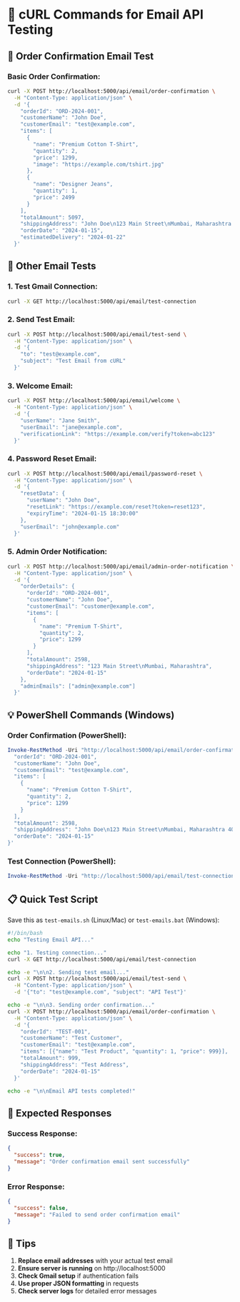 # 🚀 cURL Commands for Email API Testing

## 📧 Order Confirmation Email Test

### **Basic Order Confirmation:**
```bash
curl -X POST http://localhost:5000/api/email/order-confirmation \
  -H "Content-Type: application/json" \
  -d '{
    "orderId": "ORD-2024-001",
    "customerName": "John Doe",
    "customerEmail": "test@example.com",
    "items": [
      {
        "name": "Premium Cotton T-Shirt",
        "quantity": 2,
        "price": 1299,
        "image": "https://example.com/tshirt.jpg"
      },
      {
        "name": "Designer Jeans",
        "quantity": 1,
        "price": 2499
      }
    ],
    "totalAmount": 5097,
    "shippingAddress": "John Doe\n123 Main Street\nMumbai, Maharashtra 400001\nIndia",
    "orderDate": "2024-01-15",
    "estimatedDelivery": "2024-01-22"
  }'
```

## 🧪 Other Email Tests

### **1. Test Gmail Connection:**
```bash
curl -X GET http://localhost:5000/api/email/test-connection
```

### **2. Send Test Email:**
```bash
curl -X POST http://localhost:5000/api/email/test-send \
  -H "Content-Type: application/json" \
  -d '{
    "to": "test@example.com",
    "subject": "Test Email from cURL"
  }'
```

### **3. Welcome Email:**
```bash
curl -X POST http://localhost:5000/api/email/welcome \
  -H "Content-Type: application/json" \
  -d '{
    "userName": "Jane Smith",
    "userEmail": "jane@example.com",
    "verificationLink": "https://example.com/verify?token=abc123"
  }'
```

### **4. Password Reset Email:**
```bash
curl -X POST http://localhost:5000/api/email/password-reset \
  -H "Content-Type: application/json" \
  -d '{
    "resetData": {
      "userName": "John Doe",
      "resetLink": "https://example.com/reset?token=reset123",
      "expiryTime": "2024-01-15 18:30:00"
    },
    "userEmail": "john@example.com"
  }'
```

### **5. Admin Order Notification:**
```bash
curl -X POST http://localhost:5000/api/email/admin-order-notification \
  -H "Content-Type: application/json" \
  -d '{
    "orderDetails": {
      "orderId": "ORD-2024-001",
      "customerName": "John Doe",
      "customerEmail": "customer@example.com",
      "items": [
        {
          "name": "Premium T-Shirt",
          "quantity": 2,
          "price": 1299
        }
      ],
      "totalAmount": 2598,
      "shippingAddress": "123 Main Street\nMumbai, Maharashtra",
      "orderDate": "2024-01-15"
    },
    "adminEmails": ["admin@example.com"]
  }'
```

## 💡 PowerShell Commands (Windows)

### **Order Confirmation (PowerShell):**
```powershell
Invoke-RestMethod -Uri "http://localhost:5000/api/email/order-confirmation" -Method POST -ContentType "application/json" -Body '{
  "orderId": "ORD-2024-001",
  "customerName": "John Doe",
  "customerEmail": "test@example.com",
  "items": [
    {
      "name": "Premium Cotton T-Shirt",
      "quantity": 2,
      "price": 1299
    }
  ],
  "totalAmount": 2598,
  "shippingAddress": "John Doe\n123 Main Street\nMumbai, Maharashtra 400001",
  "orderDate": "2024-01-15"
}'
```

### **Test Connection (PowerShell):**
```powershell
Invoke-RestMethod -Uri "http://localhost:5000/api/email/test-connection" -Method GET
```

## 📋 Quick Test Script

Save this as `test-emails.sh` (Linux/Mac) or `test-emails.bat` (Windows):

```bash
#!/bin/bash
echo "Testing Email API..."

echo "1. Testing connection..."
curl -X GET http://localhost:5000/api/email/test-connection

echo -e "\n\n2. Sending test email..."
curl -X POST http://localhost:5000/api/email/test-send \
  -H "Content-Type: application/json" \
  -d '{"to": "test@example.com", "subject": "API Test"}'

echo -e "\n\n3. Sending order confirmation..."
curl -X POST http://localhost:5000/api/email/order-confirmation \
  -H "Content-Type: application/json" \
  -d '{
    "orderId": "TEST-001",
    "customerName": "Test Customer",
    "customerEmail": "test@example.com",
    "items": [{"name": "Test Product", "quantity": 1, "price": 999}],
    "totalAmount": 999,
    "shippingAddress": "Test Address",
    "orderDate": "2024-01-15"
  }'

echo -e "\n\nEmail API tests completed!"
```

## 🎯 Expected Responses

### **Success Response:**
```json
{
  "success": true,
  "message": "Order confirmation email sent successfully"
}
```

### **Error Response:**
```json
{
  "success": false,
  "message": "Failed to send order confirmation email"
}
```

## 🔧 Tips

1. **Replace email addresses** with your actual test email
2. **Ensure server is running** on http://localhost:5000
3. **Check Gmail setup** if authentication fails
4. **Use proper JSON formatting** in requests
5. **Check server logs** for detailed error messages